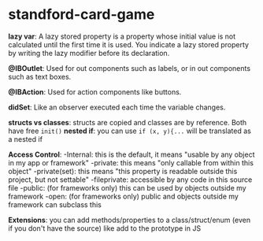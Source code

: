 # standford-card-game

**lazy var**: A lazy stored property is a property whose initial value is not calculated until the first time it is used. You indicate a lazy stored property by writing the lazy modifier before its declaration.

**@IBOutlet**: Used for out components such as labels, or in out components such as text boxes. 

**@IBAction**: Used for action components like buttons.

**didSet**: Like an observer executed each time the variable changes.

**structs vs classes**: structs are copied and classes are by reference. Both have free `init()`
**nested if**: you can use `if (x, y){...` will be translated as a nested if 

**Access Control**:
-Internal: this is the default, it means "usable by any object in my app or framework"
-private: this means "only callable from within this object"
-private(set): this means "this property is readable outside this project, but not settable"
-fileprivate: accessible by any code in this source file
-public: (for frameworks only) this can be used by objects outside my framework
-open: (for frameworks only) public and objects outside my framework can subclass this

**Extensions**: you can add methods/properties to a class/struct/enum (even if you don't have the source) like add to the prototype in JS
